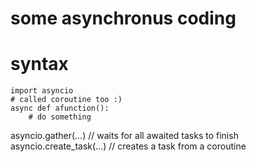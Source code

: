 # some asynchronus coding

# syntax 

    import asyncio
    # called coroutine too :) 
    async def afunction(): 
        # do something

asyncio.gather(...) // waits for all awaited tasks to finish 
asyncio.create_task(...) // creates a task from a coroutine

        